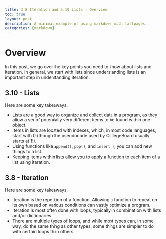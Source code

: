 ```yaml
---
title: 3.8 Iteration and 3.10 Lists - Overview
toc: true
layout: post
description: A minimal example of using markdown with fastpages.
categories: [markdown]
---
```


# Overview

In this post, we go over the key points you need to know about lists and iteration. In general, we start with lists since understanding lists is an important step in understanding iteration.

## 3.10 - Lists

Here are some key takeaways.

- Lists are a good way to organize and collect data in a program, as they allow a set of potentially very different items to be found within one object.
- Items in lists are located with indexes, which, in most code languages, start with 0 (though the pseudocode used by CollegeBoard usually starts at 1!).
- Using functions like `append()`, `pop()`, and `insert()`, you can add new things to a list.
- Keeping items within lists allow you to apply a function to each item of a list using iteration.

## 3.8 - Iteration

Here are some key takeaways.

- Iteration is the repetition of a function. Allowing a function to repeat on its own based on various conditions can vastly optimize a program.
- Iteration is most often done with loops, typically in combination with lists and/or dictionaries.
- There are multiple types of loops, and while most types can, in some way, do the same thing as other types, some things are simpler to do with certain loops than others.